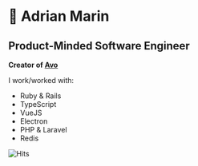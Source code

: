 # 🥑 Adrian Marin

## Product-Minded Software Engineer

**Creator of [Avo](https://avohq.io)**

I work/worked with:

 - Ruby & Rails
 - TypeScript
 - VueJS
 - Electron
 - PHP & Laravel
 - Redis
 
![Hits](https://hitcounter.pythonanywhere.com/count/tag.svg?url=https%3A%2F%2Fgithub.com%2Fadrianthedev%2Fadrianthedev)


